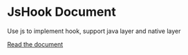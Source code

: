# JsHook Document

Use js to implement hook, support java layer and native layer

[Read the document](#Introduction)
